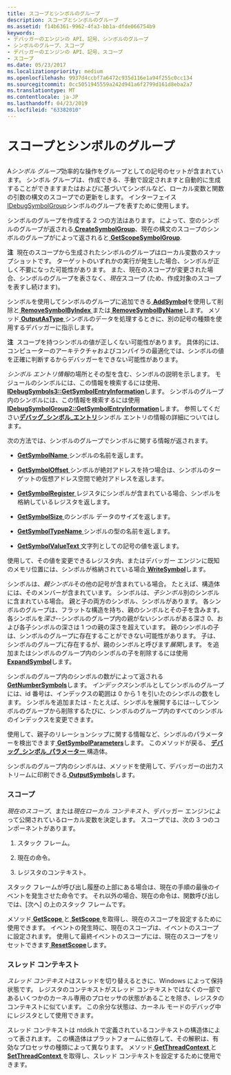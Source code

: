 ```yaml
---
title: スコープとシンボルのグループ
description: スコープとシンボルのグループ
ms.assetid: f14b6361-9962-4fa3-bb1a-dfde066754b9
keywords:
- デバッガーのエンジンの API、記号、シンボルのグループ
- シンボルのグループ、スコープ
- デバッガーのエンジンの API、記号、スコープ
- スコープ
ms.date: 05/23/2017
ms.localizationpriority: medium
ms.openlocfilehash: 9937d4ccbf7a6472c935d116e1a94f255c0cc134
ms.sourcegitcommit: 0cc5051945559a242d941a6f2799d161d8eba2a7
ms.translationtype: MT
ms.contentlocale: ja-JP
ms.lasthandoff: 04/23/2019
ms.locfileid: "63382010"
---
```

# <a name="scopes-and-symbol-groups"></a>スコープとシンボルのグループ


## <span id="ddk_scopes_and_symbol_groups_dbx"></span><span id="DDK_SCOPES_AND_SYMBOL_GROUPS_DBX"></span>


A*シンボル グループ*効率的な操作をグループとしての記号のセットが含まれています。 シンボル グループは、作成できる、手動で設定されますと自動的に生成することができますまたはおよびに基づいてシンボルなど、ローカル変数と関数の引数の構文のスコープでの更新をします。 インターフェイス[IDebugSymbolGroup](https://msdn.microsoft.com/library/windows/hardware/ff550838)シンボルのグループを表すために使用します。

シンボルのグループを作成する 2 つの方法はあります。 によって、空のシンボルのグループが返される[ **CreateSymbolGroup**](https://msdn.microsoft.com/library/windows/hardware/ff540093)、現在の構文のスコープのシンボルのグループがによって返されると[ **GetScopeSymbolGroup**](https://msdn.microsoft.com/library/windows/hardware/ff548280).

**注**  現在のスコープから生成されたシンボルのグループはローカル変数のスナップショットです。 ターゲットのいずれかの実行が発生した場合、シンボルが正しく不要になった可能性があります。 また、現在のスコープが変更された場合、シンボルのグループを表さなく、*現在*スコープ (ため、作成対象のスコープを表すし続けます)。

 

シンボルを使用してシンボルのグループに追加できる[ **AddSymbol**](https://msdn.microsoft.com/library/windows/hardware/ff537925)を使用して削除と[ **RemoveSymbolByIndex** ](https://msdn.microsoft.com/library/windows/hardware/ff554510)または[ **RemoveSymbolByName**](https://msdn.microsoft.com/library/windows/hardware/ff554518)します。 メソッド[ **OutputAsType** ](https://msdn.microsoft.com/library/windows/hardware/ff553191)シンボルのデータを処理するときに、別の記号の種類を使用するデバッガーに指示します。

**注**  スコープを持つシンボルの値が正しくない可能性があります。 具体的には、コンピューターのアーキテクチャおよびコンパイラの最適化では、シンボルの値を正確に判断するからデバッガーをできない可能性があります。

 

*シンボル エントリ情報*の場所とその型を含む、シンボルの説明を示します。 モジュールのシンボルには、この情報を検索するには使用、 [ **IDebugSymbols3::GetSymbolEntryInformation**](https://msdn.microsoft.com/library/windows/hardware/ff548484)します。 シンボルのグループ内のシンボルには、この情報を検索するには使用[ **IDebugSymbolGroup2::GetSymbolEntryInformation**](https://msdn.microsoft.com/library/windows/hardware/ff548487)します。 参照してください[**デバッグ\_シンボル\_エントリ**](https://msdn.microsoft.com/library/windows/hardware/ff541662)シンボル エントリの情報の詳細についてはします。

次の方法では、シンボルのグループでシンボルに関する情報が返されます。

-   [**GetSymbolName** ](https://msdn.microsoft.com/library/windows/hardware/ff549121)シンボルの名前を返します。

-   [**GetSymbolOffset** ](https://msdn.microsoft.com/library/windows/hardware/ff549135)シンボルが絶対アドレスを持つ場合は、シンボルのターゲットの仮想アドレス空間で絶対アドレスを返します。

-   [**GetSymbolRegister** ](https://msdn.microsoft.com/library/windows/hardware/ff549165)レジスタにシンボルが含まれている場合、シンボルを格納しているレジスタを返します。

-   [**GetSymbolSize** ](https://msdn.microsoft.com/library/windows/hardware/ff549169)のシンボル データのサイズを返します。

-   [**GetSymbolTypeName** ](https://msdn.microsoft.com/library/windows/hardware/ff549188)シンボルの型の名前を返します。

-   [**GetSymbolValueText** ](https://msdn.microsoft.com/library/windows/hardware/ff549201)文字列としての記号の値を返します。

使用して、その値を変更できるレジスタ内、またはデバッガー エンジンに既知のメモリ位置には、シンボルが格納されている場合[ **WriteSymbol**](https://msdn.microsoft.com/library/windows/hardware/ff561457)します。

シンボルは、*親シンボル*その他の記号が含まれている場合。 たとえば、構造体には、そのメンバーが含まれています。 シンボルは、*子シンボル*別のシンボルに含まれている場合。 親と子の両方のシンボル、シンボルがあります。 各シンボルのグループは、フラットな構造を持ち、親のシンボルとその子を含みます。 各シンボルを*深さ*--シンボルのグループ内の親がないシンボルがある深さ 0、および各子シンボルの深さは 1 つの親の深さを超えています。 親のシンボルの子は、シンボルのグループに存在することができない可能性があります。 子は、シンボルのグループに存在するが、親のシンボルと呼びます*展開*します。 を追加またはシンボルのグループ内のシンボルの子を削除するには使用[ **ExpandSymbol**](https://msdn.microsoft.com/library/windows/hardware/ff543271)します。

シンボルのグループ内のシンボルの数がによって返される[ **GetNumberSymbols**](https://msdn.microsoft.com/library/windows/hardware/ff547975)します。 *インデックス*シンボルとしてシンボルのグループには、id 番号は、インデックスの範囲は 0 から 1 を引いたのシンボルの数をします。 シンボルを追加または - たとえば、シンボルを展開するには--してシンボルのグループから削除するたびに、シンボルのグループ内のすべてのシンボルのインデックスを変更できます。

使用して、親子のリレーションシップに関する情報など、シンボルのパラメーターを検出できます[ **GetSymbolParameters**](https://msdn.microsoft.com/library/windows/hardware/ff549146)します。 このメソッドが戻る、 [**デバッグ\_シンボル\_パラメーター** ](https://msdn.microsoft.com/library/windows/hardware/ff541673)構造体。

シンボルのグループ内のシンボルは、メソッドを使用して、デバッガーの出力ストリームに印刷できる[ **OutputSymbols**](https://msdn.microsoft.com/library/windows/hardware/ff553264)します。

### <a name="span-idscopesspanspan-idscopesspanscopes"></a><span id="scopes"></span><span id="SCOPES"></span>スコープ

*現在のスコープ*、または*現在ローカル コンテキスト*、デバッガー エンジンによって公開されているローカル変数を決定します。 スコープでは、次の 3 つのコンポーネントがあります。

1.  スタック フレーム。

2.  現在の命令。

3.  レジスタのコンテキスト。

スタック フレームが呼び出し履歴の上部にある場合は、現在の手順の最後のイベントを発生させた命令です。 それ以外の場合、現在の命令は、関数呼び出しでは、[次へ] の上のスタック フレームです。

メソッド[ **GetScope** ](https://msdn.microsoft.com/library/windows/hardware/ff548270)と[ **SetScope** ](https://msdn.microsoft.com/library/windows/hardware/ff556773)を取得し、現在のスコープを設定するために使用できます。 イベントの発生時に、現在のスコープは、イベントのスコープに設定されます。 使用して最終イベントのスコープには、現在のスコープをリセットできます[ **ResetScope**](https://msdn.microsoft.com/library/windows/hardware/ff554577)します。

### <a name="span-idthread-contextspanspan-idthreadcontextspanthread-context"></a><span id="thread-context"></span><span id="THREAD_CONTEXT"></span>スレッド コンテキスト

*スレッド コンテキスト*はスレッドを切り替えるときに、Windows によって保持状態です。 レジスタのコンテキストがスレッド コンテキストではなくの一部であるいくつかのカーネル専用のプロセッサの状態があることを除き、レジスタのコンテキストに似ています。 この余分な状態は、カーネル モードのデバッグ中にレジスタとして使用できます。

スレッド コンテキストは ntddk.h で定義されているコンテキストの構造体によって表されます。 この構造体はプラットフォームに依存して、その解釈は、有効なプロセッサの種類によって異なります。 メソッド[ **GetThreadContext** ](https://msdn.microsoft.com/library/windows/hardware/ff549291)と[ **SetThreadContext** ](https://msdn.microsoft.com/library/windows/hardware/ff556829)を取得し、スレッド コンテキストを設定するために使用できます。

 

 





